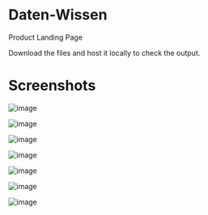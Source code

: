 # Daten-Wissen
Product Landing Page

Download the files and host it locally to check the output.

# Screenshots

![image](https://user-images.githubusercontent.com/75833072/129966137-770b4186-ccc7-4255-93f8-65c9642fcb1c.png)

![image](https://user-images.githubusercontent.com/75833072/129966204-87ca207b-6e85-4475-aa23-15ae729d8d79.png)

![image](https://user-images.githubusercontent.com/75833072/129966238-c03772d5-b10b-4698-978b-708e091e01bc.png)

![image](https://user-images.githubusercontent.com/75833072/129966257-925c11f0-a02f-4145-8a9a-e36a05b48f8f.png)

![image](https://user-images.githubusercontent.com/75833072/129966282-f13169dc-1ec1-4c48-9e18-02452745bc9e.png)

![image](https://user-images.githubusercontent.com/75833072/129966313-a9b81953-b8e1-4cad-93aa-78286e984ff2.png)

![image](https://user-images.githubusercontent.com/75833072/129966342-d6db218e-743b-43bb-84a5-5305797704d3.png)
